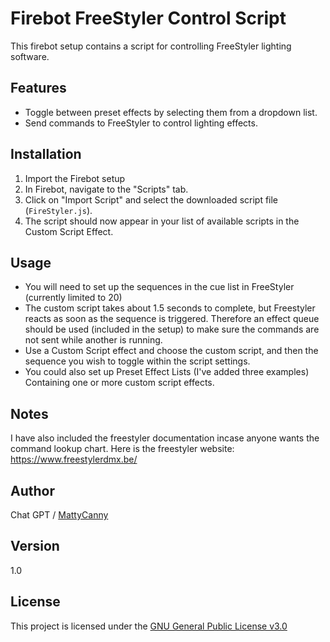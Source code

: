 # Firebot FreeStyler Control Script

This firebot setup contains a script for controlling FreeStyler lighting software. 

## Features

- Toggle between preset effects by selecting them from a dropdown list.
- Send commands to FreeStyler to control lighting effects.

## Installation

1. Import the Firebot setup
2. In Firebot, navigate to the "Scripts" tab.
3. Click on "Import Script" and select the downloaded script file (`FireStyler.js`).
4. The script should now appear in your list of available scripts in the Custom Script Effect.

## Usage

- You will need to set up the sequences in the cue list in FreeStyler (currently limited to 20)
- The custom script takes about 1.5 seconds to complete, but Freestyler reacts as soon as the sequence is triggered. Therefore an effect queue should be used (included in the setup) to make sure the commands are not sent while another is running.
- Use a Custom Script effect and choose the custom script, and then the sequence you wish to toggle within the script settings.
- You could also set up Preset Effect Lists (I've added three examples) Containing one or more custom script effects.

## Notes

I have also included the freestyler documentation incase anyone wants the command lookup chart.
Here is the freestyler website: https://www.freestylerdmx.be/

## Author

Chat GPT / [MattyCanny](https://github.com/MattyCanny)

## Version

1.0

## License

This project is licensed under the [GNU General Public License v3.0](LICENSE)
